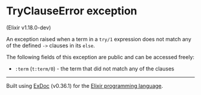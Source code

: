 # TryClauseError exception
(Elixir v1.18.0-dev)

An exception raised when a term in a `try/1` expression
does not match any of the defined `->` clauses in its `else`.

The following fields of this exception are public and can be accessed freely:

- `:term` (`t:term/0`) - the term that did not match any of the clauses




---
Built using [ExDoc](https://github.com/elixir-lang/ex_doc "ExDoc") (v0.36.1) for the [Elixir programming language](href="https://elixir-lang.org" "Elixir").
